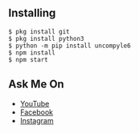 ## Installing
```
$ pkg install git
$ pkg install python3
$ python -m pip install uncompyle6
$ npm install
$ npm start
```
## Ask Me On
* [YouTube](#https://www.youtube.com/channel/UCopf7XF5D5hVyx2TePHl-pw)
* [Facebook](#https://www.facebook.com/fatahul.ulum.1)
* [Instagram](#https://www.instagram.com/aditiastrom)
